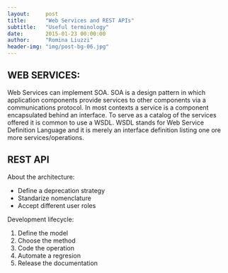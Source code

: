 ```yaml
---
layout:     post
title:      "Web Services and REST APIs"
subtitle:   "Useful terminology"
date:       2015-01-23 00:00:00
author:     "Romina Liuzzi"
header-img: "img/post-bg-06.jpg"
---
```

<h2>WEB SERVICES:</h2>
<p>
Web Services can implement SOA. SOA is a design pattern in which application components provide services to other components via a communications protocol. In most contexts a service is a component encapsulated behind an interface. To serve as a catalog of the services offered it is common to use a WSDL. WSDL stands for Web Service Definition Language and it is merely an interface definition listing one ore more services/operations.
</p>
<h2>REST API</h2>
<p> 
About the architecture:
<ul>
<li>Define a deprecation strategy</li>
<li>Standarize nomenclature</li>
<li>Accept different user roles</li>
</ul>
</p>
<p>
Development lifecycle: 
<ol>
<li>Define the model</li>
<li>Choose the method</li>
<li>Code the operation</li>
<li>Automate a regresion</li>
<li>Release the documentation</li>
</p>
